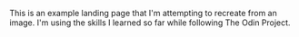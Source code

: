 This is an example landing page that I'm attempting to recreate from an image. I'm using the skills I learned so far while following The Odin Project.